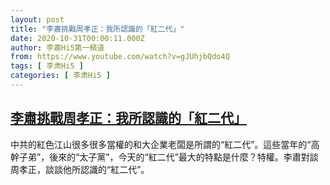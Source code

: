 ```yaml
---
layout: post
title: "李肅挑戰周孝正：我所認識的「紅二代」"
date: 2020-10-31T00:00:11.000Z
author: 李肅Hi5第一頻道
from: https://www.youtube.com/watch?v=gJUhjbQdo4Q
tags: [ 李肃Hi5 ]
categories: [ 李肃Hi5 ]
---
```

<!--1604102411000-->
[李肅挑戰周孝正：我所認識的「紅二代」](https://www.youtube.com/watch?v=gJUhjbQdo4Q)
------

<div>
中共的紅色江山很多很多當權的和大企業老闆是所謂的“紅二代”。這些當年的“高幹子弟”，後來的“太子黨”，今天的“紅二代”最大的特點是什麼？特權。李肅對談周孝正，談談他所認識的“紅二代”。
</div>
